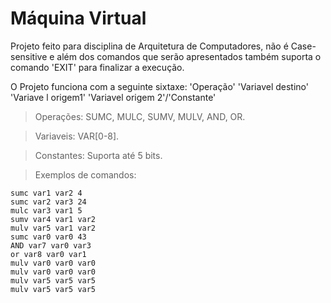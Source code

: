 # Máquina Virtual

Projeto feito para disciplina de Arquitetura de Computadores, não é Case-sensitive e além dos comandos que serão apresentados também suporta o comando 'EXIT' para finalizar a execução.

O Projeto funciona com a seguinte sixtaxe:
'Operação' 'Variavel destino' 'Variave l origem1' 'Variavel origem 2'/'Constante'

>Operações: SUMC, MULC, SUMV, MULV, AND, OR.

>Variaveis: VAR[0-8].

>Constantes: Suporta até 5 bits. 

>Exemplos de comandos:
```
sumc var1 var2 4
sumc var2 var3 24
mulc var3 var1 5
sumv var4 var1 var2
mulv var5 var1 var2
sumc var0 var0 43
AND var7 var0 var3
or var8 var0 var1 
mulv var0 var0 var0 
mulv var0 var0 var0
mulv var5 var5 var5 
mulv var5 var5 var5
```
